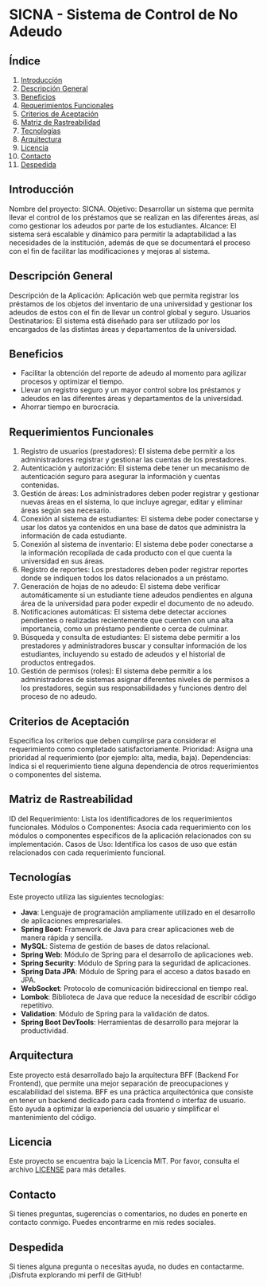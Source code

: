 # SICNA - Sistema de Control de No Adeudo

## Índice

1. [Introducción](#introducción)
2. [Descripción General](#descripción-general)
3. [Beneficios](#beneficios)
4. [Requerimientos Funcionales](#requerimientos-funcionales)
5. [Criterios de Aceptación](#criterios-de-aceptación)
6. [Matriz de Rastreabilidad](#matriz-de-rastreabilidad)
7. [Tecnologías](#tecnologías)
8. [Arquitectura](#arquitectura)
9. [Licencia](#licencia)
10. [Contacto](#contacto)
11. [Despedida](#despedida)

## Introducción

Nombre del proyecto: SICNA.
Objetivo: Desarrollar un sistema que permita llevar el control de los préstamos que se realizan en las diferentes áreas, así como gestionar los adeudos por parte de los estudiantes.
Alcance: El sistema será escalable y dinámico para permitir la adaptabilidad a las necesidades de la institución, además de que se documentará el proceso con el fin de facilitar las modificaciones y mejoras al sistema.

## Descripción General

Descripción de la Aplicación: Aplicación web que permita registrar los préstamos de los objetos del inventario de una universidad y gestionar los adeudos de estos con el fin de llevar un control global y seguro.
Usuarios Destinatarios: El sistema está diseñado para ser utilizado por los encargados de las distintas áreas y departamentos de la universidad.

## Beneficios

- Facilitar la obtención del reporte de adeudo al momento para agilizar procesos y optimizar el tiempo.
- Llevar un registro seguro y un mayor control sobre los préstamos y adeudos en las diferentes áreas y departamentos de la universidad.
- Ahorrar tiempo en burocracia.

## Requerimientos Funcionales

1. Registro de usuarios (prestadores): El sistema debe permitir a los administradores registrar y gestionar las cuentas de los prestadores.
2. Autenticación y autorización: El sistema debe tener un mecanismo de autenticación seguro para asegurar la información y cuentas contenidas.
3. Gestión de áreas: Los administradores deben poder registrar y gestionar nuevas áreas en el sistema, lo que incluye agregar, editar y eliminar áreas según sea necesario.
4. Conexión al sistema de estudiantes: El sistema debe poder conectarse y usar los datos ya contenidos en una base de datos que administra la información de cada estudiante.
5. Conexión al sistema de inventario: El sistema debe poder conectarse a la información recopilada de cada producto con el que cuenta la universidad en sus áreas.
6. Registro de reportes: Los prestadores deben poder registrar reportes donde se indiquen todos los datos relacionados a un préstamo.
7. Generación de hojas de no adeudo: El sistema debe verificar automáticamente si un estudiante tiene adeudos pendientes en alguna área de la universidad para poder expedir el documento de no adeudo.
8. Notificaciones automáticas: El sistema debe detectar acciones pendientes o realizadas recientemente que cuenten con una alta importancia, como un préstamo pendiente o cerca de culminar.
9. Búsqueda y consulta de estudiantes: El sistema debe permitir a los prestadores y administradores buscar y consultar información de los estudiantes, incluyendo su estado de adeudos y el historial de productos entregados.
10. Gestión de permisos (roles): El sistema debe permitir a los administradores de sistemas asignar diferentes niveles de permisos a los prestadores, según sus responsabilidades y funciones dentro del proceso de no adeudo.

## Criterios de Aceptación

Especifica los criterios que deben cumplirse para considerar el requerimiento como completado satisfactoriamente.
Prioridad: Asigna una prioridad al requerimiento (por ejemplo: alta, media, baja).
Dependencias: Indica si el requerimiento tiene alguna dependencia de otros requerimientos o componentes del sistema.

## Matriz de Rastreabilidad

ID del Requerimiento: Lista los identificadores de los requerimientos funcionales.
Módulos o Componentes: Asocia cada requerimiento con los módulos o componentes específicos de la aplicación relacionados con su implementación.
Casos de Uso: Identifica los casos de uso que están relacionados con cada requerimiento funcional.

## Tecnologías

Este proyecto utiliza las siguientes tecnologías:

- **Java**: Lenguaje de programación ampliamente utilizado en el desarrollo de aplicaciones empresariales.
- **Spring Boot**: Framework de Java para crear aplicaciones web de manera rápida y sencilla.
- **MySQL**: Sistema de gestión de bases de datos relacional.
- **Spring Web**: Módulo de Spring para el desarrollo de aplicaciones web.
- **Spring Security**: Módulo de Spring para la seguridad de aplicaciones.
- **Spring Data JPA**: Módulo de Spring para el acceso a datos basado en JPA.
- **WebSocket**: Protocolo de comunicación bidireccional en tiempo real.
- **Lombok**: Biblioteca de Java que reduce la necesidad de escribir código repetitivo.
- **Validation**: Módulo de Spring para la validación de datos.
- **Spring Boot DevTools**: Herramientas de desarrollo para mejorar la productividad.

## Arquitectura

Este proyecto está desarrollado bajo la arquitectura BFF (Backend For Frontend), que permite una mejor separación de preocupaciones y escalabilidad del sistema. BFF es una práctica arquitectónica que consiste en tener un backend dedicado para cada frontend o interfaz de usuario. Esto ayuda a optimizar la experiencia del usuario y simplificar el mantenimiento del código.

## Licencia

Este proyecto se encuentra bajo la Licencia MIT. Por favor, consulta el archivo [LICENSE](LICENSE) para más detalles.

## Contacto

Si tienes preguntas, sugerencias o comentarios, no dudes en ponerte en contacto conmigo. Puedes encontrarme en mis redes sociales.

## Despedida

Si tienes alguna pregunta o necesitas ayuda, no dudes en contactarme. ¡Disfruta explorando mi perfil de GitHub!
